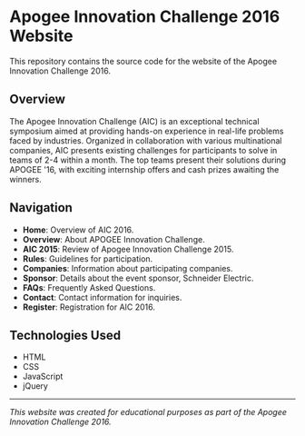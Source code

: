 # Apogee Innovation Challenge 2016 Website

This repository contains the source code for the website of the Apogee Innovation Challenge 2016.

## Overview

The Apogee Innovation Challenge (AIC) is an exceptional technical symposium aimed at providing hands-on experience in real-life problems faced by industries. Organized in collaboration with various multinational companies, AIC presents existing challenges for participants to solve in teams of 2-4 within a month. The top teams present their solutions during APOGEE '16, with exciting internship offers and cash prizes awaiting the winners.

## Navigation

- **Home**: Overview of AIC 2016.
- **Overview**: About APOGEE Innovation Challenge.
- **AIC 2015**: Review of Apogee Innovation Challenge 2015.
- **Rules**: Guidelines for participation.
- **Companies**: Information about participating companies.
- **Sponsor**: Details about the event sponsor, Schneider Electric.
- **FAQs**: Frequently Asked Questions.
- **Contact**: Contact information for inquiries.
- **Register**: Registration for AIC 2016.

## Technologies Used

- HTML
- CSS
- JavaScript
- jQuery

---

*This website was created for educational purposes as part of the Apogee Innovation Challenge 2016.*
